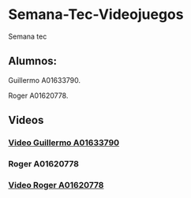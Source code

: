 # Semana-Tec-Videojuegos
Semana tec
## Alumnos:
Guillermo A01633790. 

Roger A01620778.

## Videos

### [Video Guillermo A01633790 ](https://drive.google.com/file/d/1LYNdZmbqvFPYZfb6wuk0IYSFRNrJgPFm/view?usp=sharing)

### Roger A01620778

### [Video Roger A01620778](https://drive.google.com/drive/folders/17uMP97icxEqS7MdK-MxyZQVeZpztEKxj?usp=sharing)
